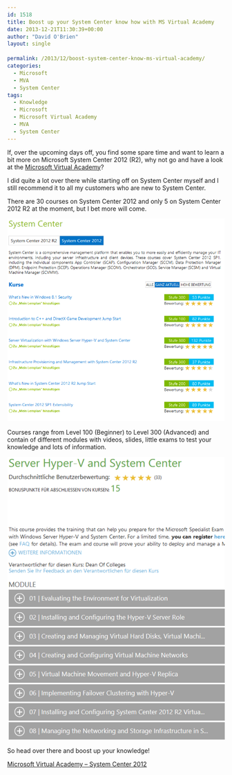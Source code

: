 ```yaml
---
id: 1518
title: Boost up your System Center know how with MS Virtual Academy
date: 2013-12-21T11:30:39+00:00
author: "David O'Brien"
layout: single

permalink: /2013/12/boost-system-center-know-ms-virtual-academy/
categories:
  - Microsoft
  - MVA
  - System Center
tags:
  - Knowledge
  - Microsoft
  - Microsoft Virtual Academy
  - MVA
  - System Center
---
```

If, over the upcoming days off, you find some spare time and want to learn a bit more on Microsoft System Center 2012 (R2), why not go and have a look at the [Microsoft Virtual Academy](www.microsoftvirtualacademy.com/product-training/system-center#?mtag=MVP5000267)?

I did quite a lot over there while starting off on System Center myself and I still recommend it to all my customers who are new to System Center.

There are 30 courses on System Center 2012 and only 5 on System Center 2012 R2 at the moment, but I bet more will come.

![Microsoft Virtual Academy](/media/2013/12/image2.png)

Courses range from Level 100 (Beginner) to Level 300 (Advanced) and contain of different modules with videos, slides, little exams to test your knowledge and lots of information.

![Microsoft Virtual Academy](/media/2013/12/image3.png)

So head over there and boost up your knowledge!

[Microsoft Virtual Academy – System Center 2012](www.microsoftvirtualacademy.com/product-training/system-center#?mtag=MVP5000267)



